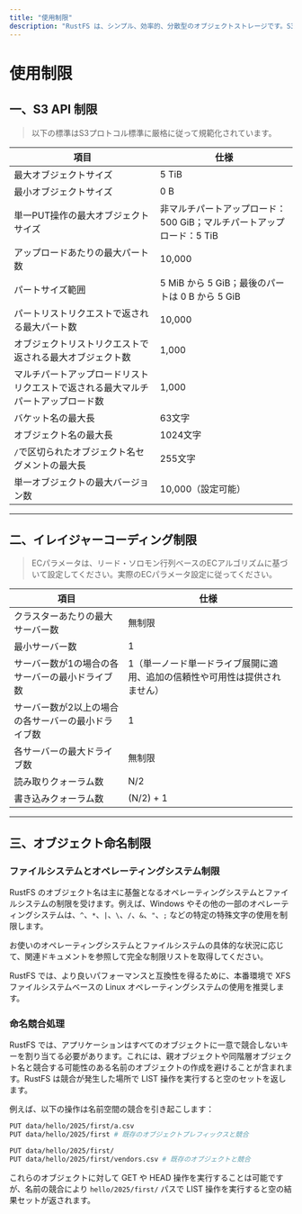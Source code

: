 ```yaml
---
title: "使用制限"
description: "RustFS は、シンプル、効率的、分散型のオブジェクトストレージです。S3と100%互換性があり、Apache2ライセンスで配布されるオープンソースソフトウェアです。"
---
```


# 使用制限

## 一、S3 API 制限

> 以下の標準はS3プロトコル標準に厳格に従って規範化されています。

| 項目 | 仕様 |
| --------------------- | ---------------------------------- |
| 最大オブジェクトサイズ | 5 TiB |
| 最小オブジェクトサイズ | 0 B |
| 単一PUT操作の最大オブジェクトサイズ | 非マルチパートアップロード：500 GiB；マルチパートアップロード：5 TiB |
| アップロードあたりの最大パート数 | 10,000 |
| パートサイズ範囲 | 5 MiB から 5 GiB；最後のパートは 0 B から 5 GiB |
| パートリストリクエストで返される最大パート数 | 10,000 |
| オブジェクトリストリクエストで返される最大オブジェクト数 | 1,000 |
| マルチパートアップロードリストリクエストで返される最大マルチパートアップロード数 | 1,000 |
| バケット名の最大長 | 63文字 |
| オブジェクト名の最大長 | 1024文字 |
| `/`で区切られたオブジェクト名セグメントの最大長 | 255文字 |
| 単一オブジェクトの最大バージョン数 | 10,000（設定可能） |

---

## 二、イレイジャーコーディング制限

> ECパラメータは、リード・ソロモン行列ベースのECアルゴリズムに基づいて設定してください。実際のECパラメータ設定に従ってください。

| 項目 | 仕様 |
| ---------------------------- | ------------------------------ |
| クラスターあたりの最大サーバー数 | 無制限 |
| 最小サーバー数 | 1 |
| サーバー数が1の場合の各サーバーの最小ドライブ数 | 1（単一ノード単一ドライブ展開に適用、追加の信頼性や可用性は提供されません） |
| サーバー数が2以上の場合の各サーバーの最小ドライブ数 | 1 |
| 各サーバーの最大ドライブ数 | 無制限 |
| 読み取りクォーラム数 | N/2 |
| 書き込みクォーラム数 | (N/2) + 1 |

---

## 三、オブジェクト命名制限

### ファイルシステムとオペレーティングシステム制限

RustFS のオブジェクト名は主に基盤となるオペレーティングシステムとファイルシステムの制限を受けます。例えば、Windows やその他の一部のオペレーティングシステムは、`^`、`*`、`|`、`\`、`/`、`&`、`"`、`;` などの特定の特殊文字の使用を制限します。

お使いのオペレーティングシステムとファイルシステムの具体的な状況に応じて、関連ドキュメントを参照して完全な制限リストを取得してください。

RustFS では、より良いパフォーマンスと互換性を得るために、本番環境で XFS ファイルシステムベースの Linux オペレーティングシステムの使用を推奨します。

### 命名競合処理

RustFS では、アプリケーションはすべてのオブジェクトに一意で競合しないキーを割り当てる必要があります。これには、親オブジェクトや同階層オブジェクト名と競合する可能性のある名前のオブジェクトの作成を避けることが含まれます。RustFS は競合が発生した場所で LIST 操作を実行すると空のセットを返します。

例えば、以下の操作は名前空間の競合を引き起こします：

```bash
PUT data/hello/2025/first/a.csv
PUT data/hello/2025/first # 既存のオブジェクトプレフィックスと競合

PUT data/hello/2025/first/
PUT data/hello/2025/first/vendors.csv # 既存のオブジェクトと競合
```

これらのオブジェクトに対して GET や HEAD 操作を実行することは可能ですが、名前の競合により `hello/2025/first/` パスで LIST 操作を実行すると空の結果セットが返されます。
